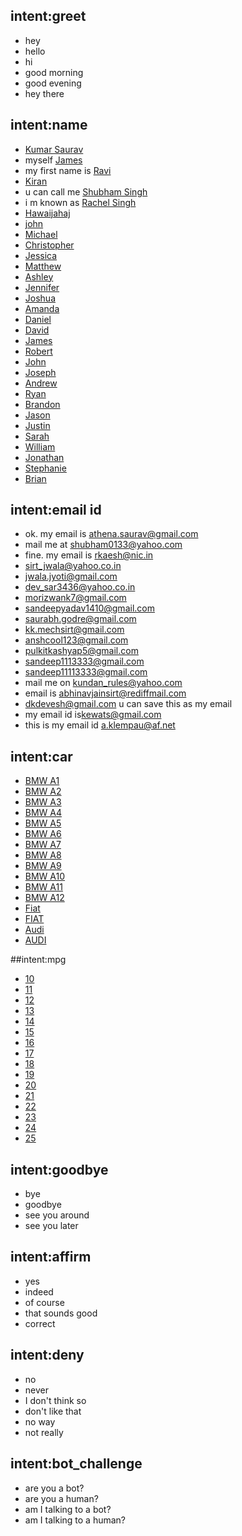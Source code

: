## intent:greet
- hey
- hello
- hi
- good morning
- good evening
- hey there

## intent:name
- [Kumar Saurav](PERSON)
- myself [James](PERSON)
- my first name is [Ravi](PERSON)
- [Kiran](PERSON)
- u can call me [Shubham Singh](PERSON)
- i m known as [Rachel Singh](PERSON)
- [Hawaijahaj](PERSON)
- [john](PERSON)
- [Michael](PERSON)
- [Christopher](PERSON)
- [Jessica](PERSON)
- [Matthew](PERSON)
- [Ashley](PERSON)
- [Jennifer](PERSON)
- [Joshua](PERSON)
- [Amanda](PERSON)
- [Daniel](PERSON)
- [David](PERSON)
- [James](PERSON)
- [Robert](PERSON)
- [John](PERSON)
- [Joseph](PERSON)
- [Andrew](PERSON)
- [Ryan](PERSON)
- [Brandon](PERSON)
- [Jason](PERSON)
- [Justin](PERSON)
- [Sarah](PERSON)
- [William](PERSON)
- [Jonathan](PERSON)
- [Stephanie](PERSON)
- [Brian](PERSON)

## intent:email id
- ok. my email is [athena.saurav@gmail.com](email)
- mail me at [shubham0133@yahoo.com](email)
- fine. my email is [rkaesh@nic.in](email)
- [sirt_jwala@yahoo.co.in](email)
- [jwala.jyoti@gmail.com](email)
- [dev_sar3436@yahoo.co.in](email)
- [morizwank7@gmail.com](email)
- [sandeepyadav1410@gmail.com](email)
- [saurabh.godre@gmail.com](email)
- [kk.mechsirt@gmail.com](email)
- [anshcool123@gmail.com](email)
- [pulkitkashyap5@gmail.com](email)
- [sandeep1113333@gmail.com](email)
- [sandeep11113333@gmail.com](email)
- mail me on [kundan_rules@yahoo.com](email)
- email is [abhinavjainsirt@rediffmail.com](email)
- [dkdevesh@gmail.com](email) u can save this as my email
- my email id is[kewats@gmail.com](email)
- this is my email id [a.klempau@af.net](email)

## intent:car
- [BMW A1](car)
- [BMW A2](car)
- [BMW A3](car)
- [BMW A4](car)
- [BMW A5](car)
- [BMW A6](car)
- [BMW A7](car)
- [BMW A8](car)
- [BMW A9](car)
- [BMW A10](car)
- [BMW A11](car)
- [BMW A12](car)
- [Fiat](car)
- [FIAT](car)
- [Audi](car)
- [AUDI](car)

##intent:mpg
- [10](mpg)
- [11](mpg)
- [12](mpg)
- [13](mpg)
- [14](mpg)
- [15](mpg)
- [16](mpg)
- [17](mpg)
- [18](mpg)
- [19](mpg)
- [20](mpg)
- [21](mpg)
- [22](mpg)
- [23](mpg)
- [24](mpg)
- [25](mpg)


## intent:goodbye
- bye
- goodbye
- see you around
- see you later

## intent:affirm
- yes
- indeed
- of course
- that sounds good
- correct

## intent:deny
- no
- never
- I don't think so
- don't like that
- no way
- not really


## intent:bot_challenge
- are you a bot?
- are you a human?
- am I talking to a bot?
- am I talking to a human?
